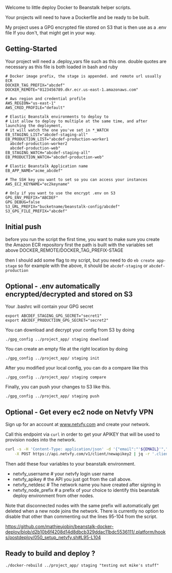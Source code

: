 Welcome to little deploy Docker to Beanstalk helper scripts.

Your projects will need to have a Dockerfile and be ready to be built.

My project uses a GPG encrypted file stored on S3 that is then use as a .env file
If you don't, that might get in your way.

## Getting-Started

Your project will need a .deploy_vars file such as this one.
double quotes are necessary as this file is both loaded in bash and ruby

```
# Docker image prefix, the stage is appended. and remote url usually ECR
DOCKER_TAG_PREFIX="abcdef"
DOCKER_REMOTE="0123456789.dkr.ecr.us-east-1.amazonaws.com"

# Aws region and credential profile
AWS_REGION="us-east-1"
AWS_CRED_PROFILE="default"

# Elastic Beanstalk environments to deploy to
# List allow to deploy to multiple at the same time, and after launching the deployment,
# it will watch the one you've set in *_WATCH
EB_STAGING_LIST="abcdef-staging-all"
EB_PRODUCTION_LIST="abcdef-production-worker1
  abcdef-production-worker2
  abcdef-production-web"
EB_STAGING_WATCH="abcdef-staging-all"
EB_PRODUCTION_WATCH="abcdef-production-web"

# Elastic Beanstalk Application name
EB_APP_NAME="acme_abcdef"

# The SSH key you want to set so you can access your instances
AWS_EC2_KEYNAME="ec2keyname"

# Only if you want to use the encrypt .env on S3
GPG_ENV_PREFIX="ABCDEF"
GPG_DEBUG=false
S3_URL_PREFIX="bucketname/beanstalk-config/abcdef"
S3_GPG_FILE_PREFIX="abcdef"
```

## Initial push

before you run the script the first time, you want to make sure you create the Amazon ECR repository first
the path is built with the variables set above DOCKER_REMOTE/DOCKER_TAG_PREFIX-STAGE

then I should add some flag to my script, but you need to do `eb create app-stage`
so for example with the above, it should be `abcdef-staging` or `abcdef-production`

## Optional - .env automatically encrypted/decrypted and stored on S3

Your .bashrc will contain your GPG secret

```
export ABCDEF_STAGING_GPG_SECRET="secret1"
export ABCDEF_PRODUCTION_GPG_SECRET="secret2"
```

You can download and decrypt your config from S3 by doing

`./gpg_config ../project_app/ staging download`

You can create an empty file at the right location by doing

`./gpg_config ../project_app/ staging init`

After you modified your local config, you can do a compare like this

`./gpg_config ../project_app/ staging compare`

Finally, you can push your changes to S3 like this.

`./gpg_config ../project_app/ staging push`

## Optional - Get every ec2 node on Netvfy VPN

Sign up for an account at www.netvfy.com and create your network.

Call this endpoint via `curl` in order to get your APIKEY that will be used to provision nodes into the network.

```bash
curl -s -H 'Content-Type: application/json' -d '{"email":"'${EMAIL}'","password":"'${PASSWORD}'"}' \
    -X POST https://api.netvfy.com/v1/client/newapikey2 | jq -r '.client.apikey'
```

Then add these four variables to your beanstalk environment.

* netvfy_username    # your netvfy login user name
* netvfy_apikey      # the API you just got from the call above.
* netvfy_netdesc     # The network name you have created after signing in
* netvfy_node_prefix # a prefix of your choice to identify this beanstalk deploy environment from other nodes.

Note that disconnected nodes with the same prefix will automatically get deleted when a new node joins the network.
There is currently no option to disable that other than commenting out the lines 95-104 from the script.

https://github.com/mathieujobin/beanstalk-docker-deploy/blob/d2b10b6f4208d14d8dbcb329ddac11bdc5536111/.platform/hooks/postdeploy/050_setup_netvfy.sh#L95-L104


## Ready to build and deploy ?

`./docker-rebuild ../project_app/ staging "testing out mike's stuff"`

